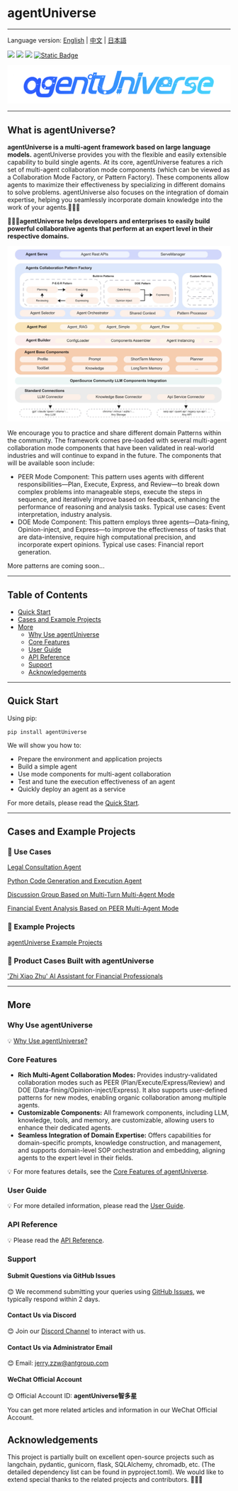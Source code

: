 # agentUniverse
****************************************
Language version: [English](./README.md) | [中文](./README_zh.md) | [日本語](./README_jp.md)

![](https://img.shields.io/badge/framework-agentUniverse-pink)
![](https://img.shields.io/badge/python-3.10%2B-blue?logo=Python)
[![](https://img.shields.io/badge/%20license-Apache--2.0-yellow)](LICENSE)
[![Static Badge](https://img.shields.io/badge/pypi-v0.0.10-blue?logo=pypi)](https://pypi.org/project/agentUniverse/)

![](docs/guidebook/_picture/logo_bar.jpg)
****************************************

## What is agentUniverse?

**agentUniverse is a multi-agent framework based on large language models.** agentUniverse provides you with the flexible and easily extensible capability to build single agents. At its core, agentUniverse features a rich set of multi-agent collaboration mode components (which can be viewed as a Collaboration Mode Factory, or Pattern Factory). These components allow agents to maximize their effectiveness by specializing in different domains to solve problems. agentUniverse also focuses on the integration of domain expertise, helping you seamlessly incorporate domain knowledge into the work of your agents.🎉🎉🎉

**🌈🌈🌈agentUniverse helps developers and enterprises to easily build powerful collaborative agents that perform at an expert level in their respective domains.**

![](docs/guidebook/_picture/agent_universe_framework_resize.jpg)

We encourage you to practice and share different domain Patterns within the community. The framework comes pre-loaded with several multi-agent collaboration mode components that have been validated in real-world industries and will continue to expand in the future. The components that will be available soon include:

* PEER Mode Component: This pattern uses agents with different responsibilities—Plan, Execute, Express, and Review—to break down complex problems into manageable steps, execute the steps in sequence, and iteratively improve based on feedback, enhancing the performance of reasoning and analysis tasks. Typical use cases: Event interpretation, industry analysis.
* DOE Mode Component: This pattern employs three agents—Data-fining, Opinion-inject, and Express—to improve the effectiveness of tasks that are data-intensive, require high computational precision, and incorporate expert opinions. Typical use cases: Financial report generation.

More patterns are coming soon...

****************************************
## Table of Contents
* [Quick Start](#Quick-Start)
* [Cases and Example Projects](#Cases-and-Example-Projects)
* [More](#More)
  * [Why Use agentUniverse](#Why-Use-agentUniverse)
  * [Core Features](#Core-Features)
  * [User Guide](#User-Guide)
  * [API Reference](#API-Reference)
  * [Support](#Support)
  * [Acknowledgements](#Acknowledgements)
****************************************
## Quick Start
Using pip:
```shell
pip install agentUniverse
```

We will show you how to:

* Prepare the environment and application projects
* Build a simple agent
* Use mode components for multi-agent collaboration
* Test and tune the execution effectiveness of an agent
* Quickly deploy an agent as a service

For more details, please read the [Quick Start](./docs/guidebook/en/1_3_Quick_Start.md).

****************************************
## Cases and Example Projects
### 🌟 Use Cases
[Legal Consultation Agent](./docs/guidebook/en/7_1_1_Legal_Consultation_Case.md)

[Python Code Generation and Execution Agent](./docs/guidebook/en/7_1_1_Python_Auto_Runner.md)

[Discussion Group Based on Multi-Turn Multi-Agent Mode](./docs/guidebook/en/6_2_1_Discussion_Group.md)

[Financial Event Analysis Based on PEER Multi-Agent Mode](./docs/guidebook/en/6_4_1_Financial_Event_Analysis_Case.md)

### 🌟 Example Projects
[agentUniverse Example Projects](sample_standard_app)

### 🌟 Product Cases Built with agentUniverse
['Zhi Xiao Zhu' AI Assistant for Financial Professionals](https://zhu.alipay.com/)
****************************************
## More
### Why Use agentUniverse
💡 [Why Use agentUniverse?](./docs/guidebook/en/1_Why_Use_agentUniverse.md)

### Core Features

* **Rich Multi-Agent Collaboration Modes:** Provides industry-validated collaboration modes such as PEER (Plan/Execute/Express/Review) and DOE (Data-fining/Opinion-inject/Express). It also supports user-defined patterns for new modes, enabling organic collaboration among multiple agents.
* **Customizable Components:** All framework components, including LLM, knowledge, tools, and memory, are customizable, allowing users to enhance their dedicated agents.
* **Seamless Integration of Domain Expertise:** Offers capabilities for domain-specific prompts, knowledge construction, and management, and supports domain-level SOP orchestration and embedding, aligning agents to the expert level in their fields.

💡 For more features details, see the [Core Features of agentUniverse](./docs/guidebook/en/1_Core_Features.md).

### User Guide
💡 For more detailed information, please read the [User Guide](./docs/guidebook/en/0_index.md).

### API Reference
💡 Please read the [API Reference](https://agentuniverse.readthedocs.io/en/latest/).

### Support
#### Submit Questions via GitHub Issues
😊 We recommend submitting your queries using [GitHub Issues](https://github.com/alipay/agentUniverse/issues), we typically respond within 2 days.

#### Contact Us via Discord
😊 Join our [Discord Channel](https://discord.gg/DHFcdkWAhn) to interact with us.

#### Contact Us via Administrator Email
😊 Email: [jerry.zzw@antgroup.com](mailto:jerry.zzw@antgroup.com)

#### WeChat Official Account

😊 Official Account ID: **agentUniverse智多星** 

You can get more related articles and information in our WeChat Official Account.

## Acknowledgements
This project is partially built on excellent open-source projects such as langchain, pydantic, gunicorn, flask, SQLAlchemy, chromadb, etc. (The detailed dependency list can be found in pyproject.toml). We would like to extend special thanks to the related projects and contributors. 🙏🙏🙏
